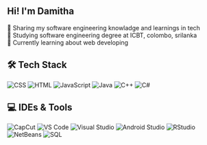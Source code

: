 ## Hi! I'm Damitha

 🔭 Sharing my software engineering knowladge and learnings in tech <br>
 🌱 Studying software engineering degree at ICBT, colombo, srilanka <br>
 🔭 Currently learning about web developing 

## 🛠️ Tech Stack
<p align="left">
  <img src="https://img.shields.io/badge/CSS3-%231572B6.svg?style=for-the-badge&logo=css3&logoColor=white" alt="CSS" />
  <img src="https://img.shields.io/badge/HTML5-%23E34F26.svg?style=for-the-badge&logo=html5&logoColor=white" alt="HTML" />
  <img src="https://img.shields.io/badge/JavaScript-%23F7DF1E.svg?style=for-the-badge&logo=javascript&logoColor=black" alt="JavaScript" />
  <img src="https://img.shields.io/badge/Java-%23ED8B00.svg?style=for-the-badge&logo=java&logoColor=white" alt="Java" />
  <img src="https://img.shields.io/badge/C++-%2300599C.svg?style=for-the-badge&logo=c%2B%2B&logoColor=white" alt="C++" />
  <img src="https://img.shields.io/badge/C%23-%23239120.svg?style=for-the-badge&logo=c-sharp&logoColor=white" alt="C#" />
</p>

## 💻 IDEs & Tools
<p align="left">
  <img src="https://img.shields.io/badge/CapCut-%23000000.svg?style=for-the-badge&logo=CapCut&logoColor=white" alt="CapCut" />
  <img src="https://img.shields.io/badge/VS%20Code-%23007ACC.svg?style=for-the-badge&logo=visual-studio-code&logoColor=white" alt="VS Code" />
  <img src="https://img.shields.io/badge/Visual%20Studio-%235C2D91.svg?style=for-the-badge&logo=visual-studio&logoColor=white" alt="Visual Studio" />
  <img src="https://img.shields.io/badge/Android%20Studio-%233DDC84.svg?style=for-the-badge&logo=android-studio&logoColor=white" alt="Android Studio" />
  <img src="https://img.shields.io/badge/RStudio-%275A9F9D.svg?style=for-the-badge&logo=rstudio&logoColor=white" alt="RStudio" />
  <img src="https://img.shields.io/badge/NetBeans-%231B6AC6.svg?style=for-the-badge&logo=apache-netbeans-ide&logoColor=white" alt="NetBeans" />
  <img src="https://img.shields.io/badge/SQL-%2344474A.svg?style=for-the-badge&logo=database&logoColor=white" alt="SQL" />
</p>
